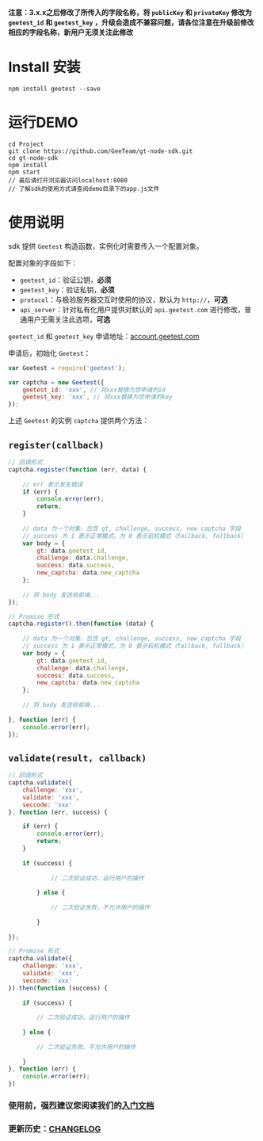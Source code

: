 **注意：3.x.x之后修改了所传入的字段名称，将 `publicKey` 和 `privateKey` 修改为 `geetest_id` 和 `geetest_key` ，升级会造成不兼容问题，请各位注意在升级前修改相应的字段名称，新用户无须关注此修改**

# Install 安装

```
npm install geetest --save
```

# 运行DEMO

```shell
cd Project
git clone https://github.com/GeeTeam/gt-node-sdk.git
cd gt-node-sdk
npm install
npm start
// 最后请打开浏览器访问localhost:8080
// 了解sdk的使用方式请查阅demo目录下的app.js文件
```

# 使用说明

sdk 提供 `Geetest` 构造函数，实例化时需要传入一个配置对象。

配置对象的字段如下：

- `geetest_id`：验证公钥，**必须**
- `geetest_key`：验证私钥，**必须**
- `protocol`：与极验服务器交互时使用的协议，默认为 `http://`，**可选**
- `api_server`：针对私有化用户提供对默认的 `api.geetest.com` 进行修改，普通用户无需关注此选项，**可选**

`geetest_id` 和 `geetest_key` 申请地址：[account.geetest.com](http://account.geetest.com/)

申请后，初始化 `Geetest`：

```js
var Geetest = require('geetest');

var captcha = new Geetest({
    geetest_id: 'xxx', // 将xxx替换为您申请的id
    geetest_key: 'xxx', // 将xxx替换为您申请的key
});
```

上述 `Geetest` 的实例 `captcha` 提供两个方法：

## `register(callback)`

```js
// 回调形式
captcha.register(function (err, data) {
    
    // err 表示发生错误
    if (err) {
        console.error(err);
        return;
    }
    
    // data 为一个对象，包含 gt, challenge, success, new_captcha 字段
    // success 为 1 表示正常模式，为 0 表示宕机模式（failback, fallback）
    var body = {
        gt: data.geetest_id,
        challenge: data.challenge,
        success: data.success,
        new_captcha: data.new_captcha
    };
    
    // 将 body 发送给前端...
});

// Promise 形式
captcha.register().then(function (data) {
    
    // data 为一个对象，包含 gt, challenge, success, new_captcha 字段
    // success 为 1 表示正常模式，为 0 表示宕机模式（failback, fallback）
    var body = {
        gt: data.geetest_id,
        challenge: data.challenge,
        success: data.success,
        new_captcha: data.new_captcha
    };
        
    // 将 body 发送给前端...
    
}, function (err) {
    console.error(err);
});
```

## `validate(result, callback)`

```js
// 回调形式
captcha.validate({
    challenge: 'xxx',
    validate: 'xxx',
    seccode: 'xxx'
}, function (err, success) {

    if (err) {
        console.error(err);
        return;
    }
    
    if (success) {
            
            // 二次验证成功，运行用户的操作
            
        } else {
            
            // 二次验证失败，不允许用户的操作
            
        }
    
});

// Promise 形式
captcha.validate({
    challenge: 'xxx',
    validate: 'xxx',
    seccode: 'xxx'
}).then(function (success) {
    
    if (success) {
        
        // 二次验证成功，运行用户的操作
        
    } else {
        
        // 二次验证失败，不允许用户的操作
        
    }
}, function (err) {
    console.error(err);
})
```

### 使用前，强烈建议您阅读我们的[入门文档](http://www.geetest.com/install/sections/idx-main-frame.html)

### 更新历史：[CHANGELOG](CHANGELOG.md)

